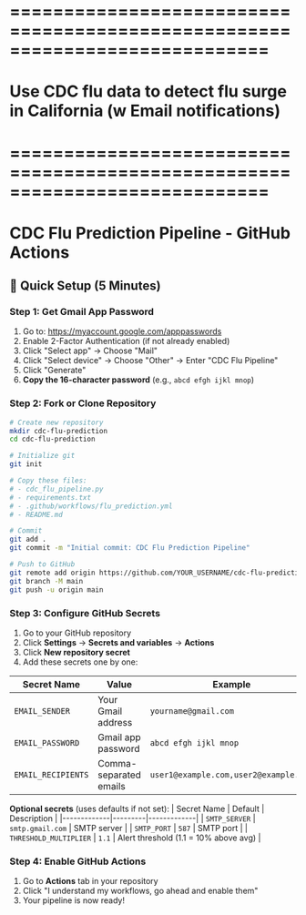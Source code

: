 # ============================================================================
# Use CDC flu data to detect flu surge in California (w Email notifications)
# ============================================================================

# CDC Flu Prediction Pipeline - GitHub Actions

## 🚀 Quick Setup (5 Minutes)

### Step 1: Get Gmail App Password

1. Go to: https://myaccount.google.com/apppasswords
2. Enable 2-Factor Authentication (if not already enabled)
3. Click "Select app" → Choose "Mail"
4. Click "Select device" → Choose "Other" → Enter "CDC Flu Pipeline"
5. Click "Generate"
6. **Copy the 16-character password** (e.g., `abcd efgh ijkl mnop`)

### Step 2: Fork or Clone Repository

```bash
# Create new repository
mkdir cdc-flu-prediction
cd cdc-flu-prediction

# Initialize git
git init

# Copy these files:
# - cdc_flu_pipeline.py
# - requirements.txt
# - .github/workflows/flu_prediction.yml
# - README.md

# Commit
git add .
git commit -m "Initial commit: CDC Flu Prediction Pipeline"

# Push to GitHub
git remote add origin https://github.com/YOUR_USERNAME/cdc-flu-prediction.git
git branch -M main
git push -u origin main
```

### Step 3: Configure GitHub Secrets

1. Go to your GitHub repository
2. Click **Settings** → **Secrets and variables** → **Actions**
3. Click **New repository secret**
4. Add these secrets one by one:

| Secret Name | Value | Example |
|-------------|-------|---------|
| `EMAIL_SENDER` | Your Gmail address | `yourname@gmail.com` |
| `EMAIL_PASSWORD` | Gmail app password | `abcd efgh ijkl mnop` |
| `EMAIL_RECIPIENTS` | Comma-separated emails | `user1@example.com,user2@example.com` |

**Optional secrets** (uses defaults if not set):
| Secret Name | Default | Description |
|-------------|---------|-------------|
| `SMTP_SERVER` | `smtp.gmail.com` | SMTP server |
| `SMTP_PORT` | `587` | SMTP port |
| `THRESHOLD_MULTIPLIER` | `1.1` | Alert threshold (1.1 = 10% above avg) |

### Step 4: Enable GitHub Actions

1. Go to **Actions** tab in your repository
2. Click "I understand my workflows, go ahead and enable them"
3. Your pipeline is now ready!

